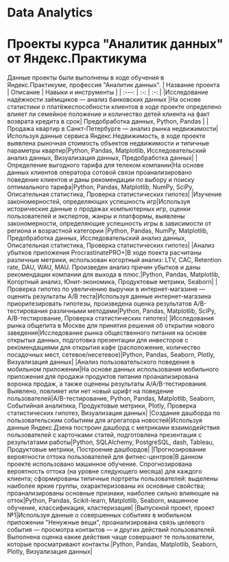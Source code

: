 # Data Analytics
# Проекты курса "Аналитик данных" от Яндекс.Практикума
Данные проекты были выполнены в ходе обучения в Яндекс.Практикуме, профессия "Аналитик данных".
| Название проекта | Описание | Навыки и инструменты  |
| :---:   | :-: | :-: |
|Исследование надёжности заёмщиков — анализ банковских данных |На основе статистики о платёжеспособности клиентов в ходе проекте определено влияет ли семейное положение и количество детей клиента на факт возврата кредита в срок| Предобработка данных, Python, Pandas |
|Продажа квартир в Санкт-Петербурге — анализ рынка недвижимости|Используя данные сервиса Яндекс.Недвижимость,  в ходе проекте выявлена рыночная стоимость объектов недвижимости и типичные параметры квартир|Python, Pandas, Matplotlib, Исследовательский анализ данных, Визуализация данных, Предобработка данных| 
|Определение выгодного тарифа для телеком компании|На основе данных клиентов оператора сотовой связи проанализировано поведение клиентов и даны рекомендации по выбору и поиску оптимального тарифа|Python, Pandas, Matplotlib, NumPy, SciPy, Описательная статистика, Проверка статистических гипотез|
|Изучение закономерностей, определяющих успешность игр|Используя исторические данные о продажах компьютерных игр, оценки пользователей и экспертов, жанры и платформы, выявлены закономерности, определяющие успешность игры в зависимости от региона и возрастной категории |Python, Pandas, NumPy, Matplotlib, Предобработка данных, Исследовательский анализ данных, Описательная статистика, Проверка статистических гипотез|
|Анализ убытков приложения ProcrastinatePRO+|В ходе поекта расчитаны различные метрики, использован когортный анализ: LTV, CAC, Retention rate, DAU, WAU, MAU. Произведен анализ причин убытков и даны рекомендации компании для выхода в плюс.|Python, Pandas, Matplotlib, Когортный анализ, Юнит-экономика, Продуктовые метрики, Seaborn|
|Проверка гипотез по увеличению выручки в интернет-магазине — оценить результаты A/B теста|Используя данные интернет-магазина приоритезировать гипотезы, произведена оценка результатов A/B-тестирования различными методами|Python, Pandas, Matplotlib, SciPy, A/B-тестирование, Проверка статистических гипотез|
|Исследования рынка общепита в Москве для принятия решения об открытии нового заведения|Исследование рынка общественного питания на основе открытых данных, подготовка презентации для инвесторов с рекомендациями  для открытия кафе (расположение, количество посадочных мест, сетевое/несетевое)|Python, Pandas, Seaborn, Plotly, Визуализация данных|
|Анализ пользовательского поведения в мобильном приложении|На основе данных использования мобильного приложения для продажи продуктов питания проанализирована воронка продаж, а также оценены результаты A/A/B-тестирования. Выявлено, повлияет или нет новый шрифт на поведение пользователей|A/B-тестирование, Python, Pandas, Matplotlib, Seaborn, Событийная аналитика, Продуктовые метрики, Plotly, Проверка статистических гипотез, Визуализация данных|
|Создание дашборда по пользовательским событиям для агрегатора новостей|Используя данные Яндекс.Дзена построин дашборд с метриками взаимодействия пользователей с карточками статей, подготовлена презентация с результатами работы|Python, SQLAlchemy, PostgreSQL, dash, Tableau, Продуктовые метрики, Построение дашбордов|
|Прогнозирование вероятности оттока пользователей для фитнес-центров|В данном проекте использовано машинное обучение. Спрогнозирована вероятность оттока (на уровне следующего месяца) для каждого клиента; сформированы типичные портреты пользователей: выделены наиболее яркие группы, охарактеризованы их основные свойства; проанализированы основные признаки, наиболее сильно влияющие на отток|Python, Pandas, Scikit-learn, Matplotlib, Seaborn, машинное обучение, классификация, кластеризация|
|Выпускной проект, проект №1|Используя данные о совершенных событиях в мобильном приложении "Ненужные вещи", проанализирована связь целевого события — просмотра контактов — и других действий пользователей. Выполнена оценка какие действия чаще совершают те пользователи, которые просматривают контакты.|Python, Pandas,  Matplotlib, Seaborn, Plotly, Визуализация данных|
